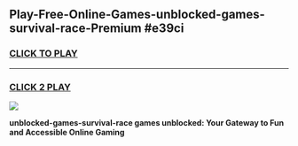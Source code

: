 
## Play-Free-Online-Games-unblocked-games-survival-race-Premium #e39ci
<h3>
<a href="https://premium.freeplayer.one?title=unblocked-games-survival-race&ref=8M">CLICK TO PLAY</a></h3>
<hr>

<h3>
<a href="https://premium.freeplayer.one?title=unblocked-games-survival-race&ref=8M">CLICK 2 PLAY</a>
  
</h3>

<a href="https://premium.freeplayer.one?title=unblocked-games-survival-race&ref=8M"><img src="https://clearcache.store/games.png"></a>


**unblocked-games-survival-race games unblocked: Your Gateway to Fun and Accessible Online Gaming**
